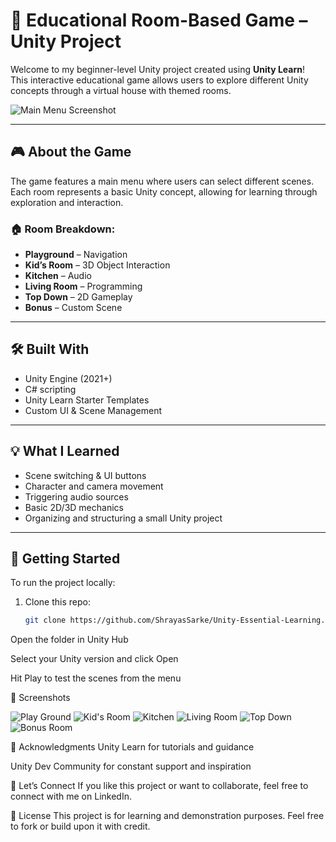 # 🧠 Educational Room-Based Game – Unity Project

Welcome to my beginner-level Unity project created using **Unity Learn**!  
This interactive educational game allows users to explore different Unity concepts through a virtual house with themed rooms.

![Main Menu Screenshot](<Screenshot 2025-07-20 195131.png>)

---

## 🎮 About the Game

The game features a main menu where users can select different scenes. Each room represents a basic Unity concept, allowing for learning through exploration and interaction.

### 🏠 Room Breakdown:
- **Playground** – Navigation
- **Kid’s Room** – 3D Object Interaction
- **Kitchen** – Audio
- **Living Room** – Programming
- **Top Down** – 2D Gameplay
- **Bonus** – Custom Scene

---

## 🛠️ Built With

- Unity Engine (2021+)
- C# scripting
- Unity Learn Starter Templates
- Custom UI & Scene Management

---

## 💡 What I Learned

- Scene switching & UI buttons
- Character and camera movement
- Triggering audio sources
- Basic 2D/3D mechanics
- Organizing and structuring a small Unity project

---

## 🚀 Getting Started

To run the project locally:

1. Clone this repo:
   ```bash
   git clone https://github.com/ShrayasSarke/Unity-Essential-Learning.git
Open the folder in Unity Hub

Select your Unity version and click Open

Hit Play to test the scenes from the menu

📸 Screenshots

![Play Ground](<Assets\Screenshot 2025-07-20 195202.png>)
![Kid's Room](assets/screenshot-195445.png)
![Kitchen](assets/screenshot-195418.png)
![Living Room](assets/screenshot-195345.png)
![Top Down](assets/screenshot-195258.png)
![Bonus Room](assets/screenshot-195202.png)

📢 Acknowledgments
Unity Learn for tutorials and guidance

Unity Dev Community for constant support and inspiration

🙌 Let’s Connect
If you like this project or want to collaborate, feel free to connect with me on LinkedIn.

🔖 License
This project is for learning and demonstration purposes. Feel free to fork or build upon it with credit.

